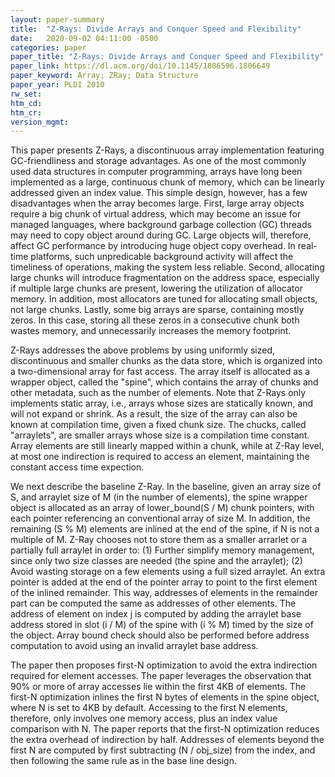 ```yaml
---
layout: paper-summary
title:  "Z-Rays: Divide Arrays and Conquer Speed and Flexibility"
date:   2020-09-02 04:11:00 -0500
categories: paper
paper_title: "Z-Rays: Divide Arrays and Conquer Speed and Flexibility"
paper_link: https://dl.acm.org/doi/10.1145/1806596.1806649
paper_keyword: Array; ZRay; Data Structure
paper_year: PLDI 2010
rw_set:
htm_cd:
htm_cr:
version_mgmt:
---
```


This paper presents Z-Rays, a discontinuous array implementation featuring GC-friendliness and storage advantages.
As one of the most commonly used data structures in computer programming, arrays have long been implemented as a large,
continuous chunk of memory, which can be linearly addressed given an index value. This simple design, however,
has a few disadvantages when the array becomes large. First, large array objects require a big chunk of virtual address,
which may become an issue for managed languages, where background garbage collection (GC) threads may need to copy
object around during GC. Large objects will, therefore, affect GC performance by introducing huge object copy overhead.
In real-time platforms, such unpredicable background activity will affect the timeliness of operations, making the 
system less reliable. Second, allocating large chunks will introduce fragmentation on the address space, especially if 
multiple large chunks are present, lowering the utilization of allocator memory. In addition, most allocators are tuned 
for allocating small objects, not large chunks. Lastly, some big arrays are sparse, containing mostly zeros. In this
case, storing all these zeros in a consecutive chunk both wastes memory, and unnecessarily increases the memory footprint.

Z-Rays addresses the above problems by using uniformly sized, discontinuous and smaller chunks as the data store,
which is organized into a two-dimensional array for fast access. The array itself is allocated as a wrapper object, 
called the "spine", which contains the array of chunks and other metadata, such as the number of elements.
Note that Z-Rays only implements static array, i.e., arrays whose sizes are statically known, and will not expand
or shrink. As a result, the size of the array can also be known at compilation time, given a fixed chunk size.
The chucks, called "arraylets", are smaller arrays whose size is a compilation time constant. Array elements are 
still linearly mapped within a chunk, while at Z-Ray level, at most one indirection is required to access an element,
maintaining the constant access time expection.

We next describe the baseline Z-Ray. In the baseline, given an array size of S, and arraylet size of M (in the number of 
elements), the spine wrapper object is allocated as an array of lower\_bound(S / M) chunk pointers, with each pointer
referencing an conventional array of size M. In addition, the remaining (S % M) elements are inlined at the end of the 
spine, if N is not a multiple of M. Z-Ray chooses not to store them as a smaller arrarlet or a partially full arraylet
in order to: (1) Further simplify memory management, since only two size classes are needed (the spine and the arraylet);
(2) Avoid wasting storage on a few elements using a full sized arraylet. An extra pointer is added at the end of the 
pointer array to point to the first element of the inlined remainder. This way, addresses of elements in the remainder
part can be computed the same as addresses of other elements. 
The address of element on index j is computed by adding the arraylet base address stored in slot (i / M) of the spine with 
(i % M) timed by the size of the object. Array bound check should also be performed before address computation to avoid
using an invalid arraylet base address.

The paper then proposes first-N optimization to avoid the extra indirection required for element accesses. The paper 
leverages the observation that 90% or more of array accesses lie within the first 4KB of elements. The first-N optimization
inlines the first N bytes of elements in the spine object, where N is set to 4KB by default. Accessing to the first N
elements, therefore, only involves one memory access, plus an index value comparison with N. The paper reports that
the first-N optimization reduces the extra overhead of indirection by half. Addresses of elements beyond the first N
are computed by first subtracting (N / obj\_size) from the index, and then following the same rule as in the base line design.
